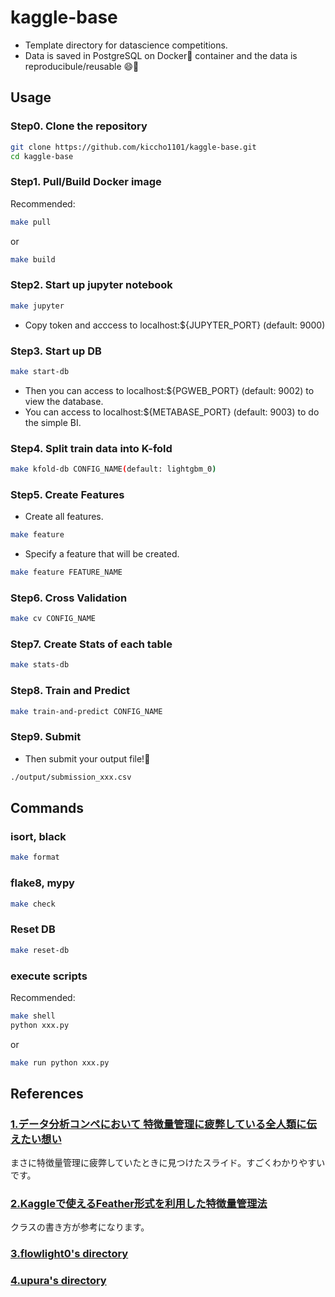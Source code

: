 # kaggle-base

- Template directory for datascience competitions.
- Data is saved in PostgreSQL on Docker🐳 container and the data is reproducibule/reusable 😄🎉

## Usage

### Step0. Clone the repository

```sh
git clone https://github.com/kiccho1101/kaggle-base.git
cd kaggle-base
```

### Step1. Pull/Build Docker image

Recommended:

```sh
make pull
```

or

```sh
make build
```

### Step2. Start up jupyter notebook

```sh
make jupyter
```

- Copy token and acccess to localhost:${JUPYTER_PORT} (default: 9000)

### Step3. Start up DB

```sh
make start-db
```

- Then you can access to localhost:${PGWEB_PORT} (default: 9002) to view the database.
- You can access to localhost:${METABASE_PORT} (default: 9003) to do the simple BI.

### Step4. Split train data into K-fold

```sh
make kfold-db CONFIG_NAME(default: lightgbm_0)
```

### Step5. Create Features

- Create all features.

```sh
make feature
```

- Specify a feature that will be created.

```sh
make feature FEATURE_NAME
```

### Step6. Cross Validation

```sh
make cv CONFIG_NAME
```

### Step7. Create Stats of each table

```sh
make stats-db
```

### Step8. Train and Predict

```sh
make train-and-predict CONFIG_NAME
```

### Step9. Submit

- Then submit your output file!🙆

```sh
./output/submission_xxx.csv
```

## Commands

### isort, black

```sh
make format
```

### flake8, mypy

```sh
make check
```

### Reset DB

```sh
make reset-db
```

### execute scripts

Recommended:

```sh
make shell
python xxx.py
```

or

```sh
make run python xxx.py
```

## References

### [1.データ分析コンペにおいて 特徴量管理に疲弊している全人類に伝えたい想い][1]

まさに特徴量管理に疲弊していたときに見つけたスライド。すごくわかりやすいです。

### [2.Kaggleで使えるFeather形式を利用した特徴量管理法][2]

クラスの書き方が参考になります。

### [3.flowlight0's directory][3]

### [4.upura's directory][4]

[1]:https://speakerdeck.com/takapy/detafen-xi-konpenioite-te-zheng-liang-guan-li-nipi-bi-siteiruquan-ren-lei-nichuan-etaixiang-i
[2]:https://amalog.hateblo.jp/entry/kaggle-feature-management
[3]:https://github.com/flowlight0/talkingdata-adtracking-fraud-detection
[4]:https://github.com/upura/ml-competition-template-titanic
